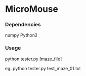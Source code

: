 # MicroMouse


### Dependencies
numpy
Python3

### Usage
python tester.py [maze_file]

eg.
python tester.py test_maze_01.txt
